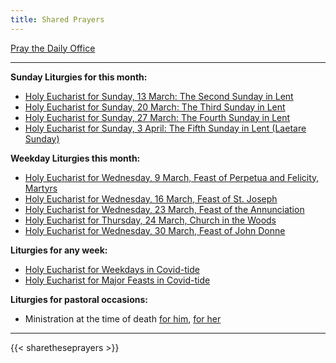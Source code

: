 ```yaml
---
title: Shared Prayers
---
```


[Pray the Daily Office](daily/)

-------------

**Sunday Liturgies for this month:**
- [Holy Eucharist for Sunday, 13 March: The Second Sunday in Lent](archive/2022/second-sunday-in-lent/)
- [Holy Eucharist for Sunday, 20 March: The Third Sunday in Lent](archive/2022/third-sunday-in-lent/)
- [Holy Eucharist for Sunday, 27 March: The Fourth Sunday in Lent](archive/2022/fourth-sunday-in-lent/)
- [Holy Eucharist for Sunday, 3 April: The Fifth Sunday in Lent (Laetare Sunday)](archive/2022/fifth-sunday-in-lent/)


**Weekday Liturgies this month:**
- [Holy Eucharist for Wednesday, 9 March, Feast of Perpetua and Felicity, Martyrs](archive/2022/perpetua)
- [Holy Eucharist for Wednesday, 16 March, Feast of St. Joseph](archive/2022/st-joseph)
- [Holy Eucharist for Wednesday, 23 March, Feast of the Annunciation](archive/2022/the-annunciation)
- [Holy Eucharist for Thursday, 24 March, Church in the Woods](archive/2022/churchinwoods20220324)
- [Holy Eucharist for Wednesday, 30 March, Feast of John Donne](archive/2022/johndonne)

**Liturgies for any week:**
- [Holy Eucharist for Weekdays in Covid-tide](archive/he-covid-weekday)
- [Holy Eucharist for Major Feasts in Covid-tide](archive/he-covid-feasts)

**Liturgies for pastoral occasions:**
- Ministration at the time of death [for him](archive/occasions/atdeath-m), [for her](archive/occasions/atdeath-f)
------------

{{< sharetheseprayers >}}
